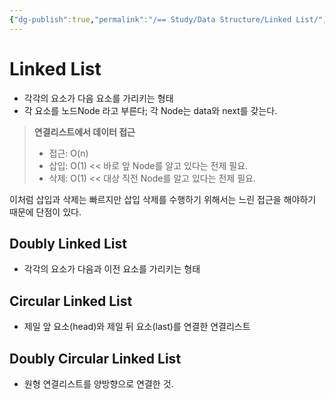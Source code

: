 ```yaml
---
{"dg-publish":true,"permalink":"/== Study/Data Structure/Linked List/","created":"2023-12-04T23:01:35.000+09:00","updated":"2023-12-04T23:01:35.000+09:00"}
---
```


# Linked List

- 각각의 요소가 다음 요소를 가리키는 형태
- 각 요소를 노드Node 라고 부른다; 각 Node는 data와 next를 갖는다.

>**연결리스트에서 데이터 접근**
>
>- 접근: O(n)
>- 삽입: O(1) << 바로 앞 Node를 알고 있다는 전제 필요.
>- 삭제: O(1) << 대상 직전 Node를 알고 있다는 전제 필요.

이처럼 삽입과 삭제는 빠르지만 삽입 삭제를 수행하기 위해서는 느린 접근을 해야하기 때문에 단점이 있다.

## Doubly Linked List

- 각각의 요소가 다음과 이전 요소를 가리키는 형태


## Circular Linked List

- 제일 앞 요소(head)와 제일 뒤 요소(last)를 연결한 연결리스트

## Doubly Circular Linked List

* 원형 연결리스트를 양방향으로 연결한 것.

